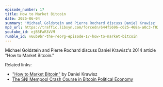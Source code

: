```yaml
---
episode_number: 17
title: How to Market Bitcoin
date: 2025-06-04
summary: 'Michael Goldstein and Pierre Rochard discuss Daniel Krawisz''s 2014 article "How to Market Bitcoin."'
mp3_url: https://traffic.libsyn.com/forcedn/644f5696-c625-468a-a0c3-f02493f7b768/thereorg-ep017-how-to-market-bitcoin.mp3
youtube_id: ejB5FaR3VVM
rumble_id: v6ub9br-the-reorg-episode-17-how-to-market-bitcoin
---
```


Michael Goldstein and Pierre Rochard discuss Daniel Krawisz's 2014 article "How to Market Bitcoin."

Related links:

- ["How to Market Bitcoin"](https://nakamotoinstitute.org/mempool/how-to-market-bitcoin/) by Daniel Krawisz
- [The SNI Mempool Crash Course in Bitcoin Political Economy](https://nakamotoinstitute.org/crash-course/)
